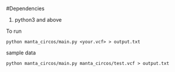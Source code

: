 
#Dependencies


1. python3 and above


To run

```
python manta_circos/main.py <your.vcf> > output.txt
```

sample data

```
python manta_circos/main.py manta_circos/test.vcf > output.txt
```
